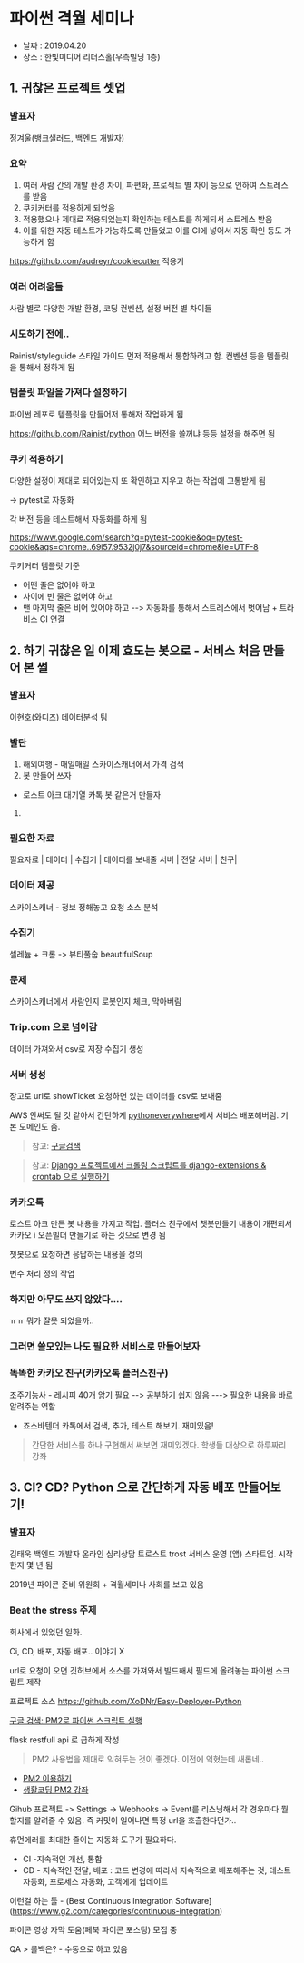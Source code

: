 # 파이썬 격월 세미나
* 날짜 : 2019.04.20 
* 장소 : 한빛미디어 리더스홀(우측빌딩 1층) 

## 1. 귀찮은 프로젝트 셋업 
### 발표자
정겨울(뱅크샐러드, 백엔드 개발자)

### 요약
 1. 여러 사람 간의 개발 환경 차이, 파편화, 프로젝트 별 차이 등으로 인하여 스트레스를 받음
 1. 쿠키커터를 적용하게 되었음
 1. 적용했으나 제대로 적용되었는지 확인하는 테스트를 하게되서 스트레스 받음
 1. 이를 위한 자동 테스트가 가능하도록 만들었고 이를 CI에 넣어서 자동 확인 등도 가능하게 함

 https://github.com/audreyr/cookiecutter 적용기

### 여러 어려움들
사람 별로 다양한 개발 환경, 코딩 컨벤션, 설정 버전 별 차이들 

### 시도하기 전에.. 
Rainist/styleguide  스타일 가이드 먼저 적용해서 통합하려고 함.
컨벤션 등을 템플릿을 통해서 정하게 됨

### 템플릿 파일을 가져다 설정하기
파이썬 레포로 템플릿을 만들어저 통해저 작업하게 됨

https://github.com/Rainist/python
어느 버전을 쓸꺼냐 등등 설정을 해주면 됨 

### 쿠키 적용하기
다양한 설정이 제대로 되어있는지 또 확인하고 지우고 하는 작업에 고통받게 됨

-> pytest로 자동화

각 버전 등을 테스트해서 자동화를 하게 됨

https://www.google.com/search?q=pytest-cookie&oq=pytest-cookie&aqs=chrome..69i57.9532j0j7&sourceid=chrome&ie=UTF-8


쿠키커터 템플릿 기준
 * 어떤 줄은 없어야 하고
 *  사이에 빈 줄은 없어야 하고
 * 맨 마지막 줄은 비어 있어야 하고
--> 자동화를 통해서 스트레스에서 벗어남 + 트라비스 CI 연결


## 2. 하기 귀찮은 일 이제 효도는 봇으로  - 서비스 처음 만들어 본 썰
### 발표자
이현호(와디즈) 데이터분석 팀

### 발단
1. 해외여행 - 매일매일 스카이스캐너에서 가격 검색 
1. 봇 만들어 쓰자
  * 로스트 아크 대기열 카톡 봇 같은거 만들자
1. 

### 필요한 자료
필요자료 | 
데이터 |
수집기 |
데이터를 보내줄 서버 | 
전달 서버 |
친구|

### 데이터 제공
스카이스캐너 - 정보 정해놓고 요청 소스 분석

### 수집기
셀레늄 + 크롬 -> 뷰티풀숩
beautifulSoup

### 문제
스카이스캐너에서 사람인지 로봇인지 체크, 막아버림

### Trip.com 으로 넘어감 
데이터 가져와서 csv로 저장 
수집기 생성

### 서버 생성
장고로 url로 showTicket 요청하면 있는 데이터를 csv로 보내줌 

AWS 안써도 될 것 같아서 간단하게 [pythoneverywhere](https://www.pythonanywhere.com/)에서 서비스 배포해버림. 기본 도메인도 줌. 

> 참고: [구글검색](https://www.google.com/search?q=%ED%8C%8C%EC%9D%B4%EC%8D%AC%EC%95%A0%EB%8B%88%EC%9B%A8%EC%96%B4+%ED%95%98%EB%A3%A8%EC%97%90+%ED%95%9C%EB%B2%88&oq=%ED%8C%8C%EC%9D%B4%EC%8D%AC%EC%95%A0%EB%8B%88%EC%9B%A8%EC%96%B4+%ED%95%98%EB%A3%A8%EC%97%90+%ED%95%9C%EB%B2%88&aqs=chrome..69i57.5266j0j7&sourceid=chrome&ie=UTF-8)

> 참고: [Django 프로젝트에서 크롤링 스크립트를 django-extensions & crontab 으로 실행하기](https://kimeasyn.github.io/django/crawling/crontab/django-extensions/python/2018/03/14/crawling_in_django_with_runscript_and_crontab.html)

### 카카오톡 
로스트 아크 만든 봇 내용을 가지고 작업. 플러스 친구에서 챗봇만들기 내용이 개편되서 카카오 i 오픈빌더 만들기로 하는 것으로 변경 됨 

챗봇으로 요청하면 응답하는 내용을 정의

변수 처리 정의 작업

### 하지만 아무도 쓰지 않았다.... 
ㅠㅠ 뭐가 잘못 되었을까.. 

### 그러면 쓸모있는 나도 필요한 서비스로 만들어보자

### 똑똑한 카카오 친구(카카오톡 플러스친구)
조주기능사 - 레시피 40개 암기 필요
--> 공부하기 쉽지 않음
---> 필요한 내용을 바로 알려주는 역할

* 죠스바텐더
카톡에서 검색, 추가, 테스트 해보기. 재미있음!

> 간단한 서비스를 하나 구현해서 써보면 재미있겠다. 학생들 대상으로 하루짜리 강좌

## 3. CI? CD? Python 으로 간단하게 자동 배포 만들어보기! 
### 발표자 
김태욱 백엔드 개발자 
온라인 심리상담 트로스트 trost 서비스 운영 (앱)
스타트업. 시작한지 몇 년 됨

2019년 파이콘 준비 위원회 + 격월세미나 사회를 보고 있음

### Beat the stress 주제 
회사에서 있었던 일화. 

Ci, CD, 배포, 자동 배포.. 이야기 X

url로 요청이 오면 깃허브에서 소스를 가져와서 빌드해서 필드에 올려놓는 파이썬 스크립트 제작

프로젝트 소스
https://github.com/XoDNr/Easy-Deployer-Python

[구글 검색: PM2로 파이썬 스크립트 실행](https://www.google.com/search?ei=dL26XJ_TObHv_QaojJyABQ&q=pm2%EB%A1%9C+%ED%8C%8C%EC%9D%B4%EC%8D%AC+%EC%8B%A4%ED%96%89&oq=pm2%EB%A1%9C+%ED%8C%8C%EC%9D%B4%EC%8D%AC+%EC%8B%A4%ED%96%89&gs_l=psy-ab.3..33i21.6756.7756..7797...0.0..0.232.900.2-4......0....1..gws-wiz.3a266nQdaWs)

flask restfull api 로 급하게 작성

> PM2 사용법을 제대로 익혀두는 것이 좋겠다. 이전에 익혔는데 새롭네.. 
 * [PM2 이용하기](https://www.google.com/search?ei=dL26XJ_TObHv_QaojJyABQ&q=pm2%EB%A1%9C+%ED%8C%8C%EC%9D%B4%EC%8D%AC+%EC%8B%A4%ED%96%89&oq=pm2%EB%A1%9C+%ED%8C%8C%EC%9D%B4%EC%8D%AC+%EC%8B%A4%ED%96%89&gs_l=psy-ab.3..33i21.6756.7756..7797...0.0..0.232.900.2-4......0....1..gws-wiz.3a266nQdaWs)
 * [생활코딩 PM2 강좌](https://opentutorials.org/module/3549/22110)

Gihub 프로젝트 -> Settings -> Webhooks ->
Event를 리스닝해서 각 경우마다 뭘 할지를 알려줄 수 있음. 즉 커밋이 일어나면 특정 url을 호출한다던가.. 

휴먼에러를 최대한 줄이는 자동화 도구가 필요하다.

* CI -지속적인 개선, 통합
* CD - 지속적인 전달, 배포 : 코드 변경에 따라서 지속적으로 배포해주는 것,  테스트 자동화, 프로세스 자동화, 고객에게 업데이트

이런걸 하는 툴 - (Best Continuous Integration Software](https://www.g2.com/categories/continuous-integration)

파이콘 영상 자막 도움(페북 파이콘 포스팅) 모집 중

QA > 롤백은? - 수동으로 하고 있음

